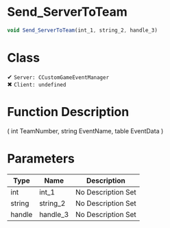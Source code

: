 # Send_ServerToTeam
```js
void Send_ServerToTeam(int_1, string_2, handle_3)
```
# Class
✔ `Server: CCustomGameEventManager`  
✖ `Client: undefined`  

# Function Description
( int TeamNumber, string EventName, table EventData )
# Parameters
Type|Name|Description
--|--|--
int|int_1|No Description Set
string|string_2|No Description Set
handle|handle_3|No Description Set
